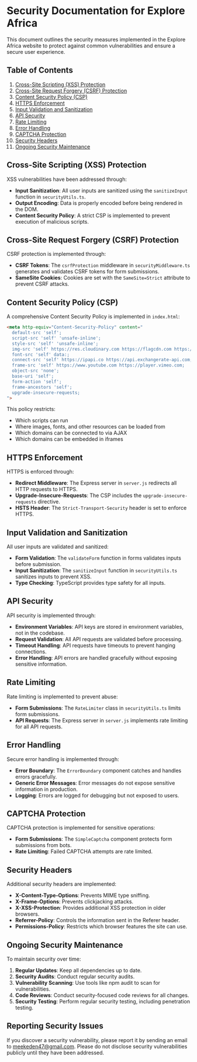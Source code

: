 # Security Documentation for Explore Africa

This document outlines the security measures implemented in the Explore Africa website to protect against common vulnerabilities and ensure a secure user experience.

## Table of Contents

1. [Cross-Site Scripting (XSS) Protection](#cross-site-scripting-xss-protection)
2. [Cross-Site Request Forgery (CSRF) Protection](#cross-site-request-forgery-csrf-protection)
3. [Content Security Policy (CSP)](#content-security-policy-csp)
4. [HTTPS Enforcement](#https-enforcement)
5. [Input Validation and Sanitization](#input-validation-and-sanitization)
6. [API Security](#api-security)
7. [Rate Limiting](#rate-limiting)
8. [Error Handling](#error-handling)
9. [CAPTCHA Protection](#captcha-protection)
10. [Security Headers](#security-headers)
11. [Ongoing Security Maintenance](#ongoing-security-maintenance)

## Cross-Site Scripting (XSS) Protection

XSS vulnerabilities have been addressed through:

- **Input Sanitization**: All user inputs are sanitized using the `sanitizeInput` function in `securityUtils.ts`.
- **Output Encoding**: Data is properly encoded before being rendered in the DOM.
- **Content Security Policy**: A strict CSP is implemented to prevent execution of malicious scripts.

## Cross-Site Request Forgery (CSRF) Protection

CSRF protection is implemented through:

- **CSRF Tokens**: The `csrfProtection` middleware in `securityMiddleware.ts` generates and validates CSRF tokens for form submissions.
- **SameSite Cookies**: Cookies are set with the `SameSite=Strict` attribute to prevent CSRF attacks.

## Content Security Policy (CSP)

A comprehensive Content Security Policy is implemented in `index.html`:

```html
<meta http-equiv="Content-Security-Policy" content="
  default-src 'self';
  script-src 'self' 'unsafe-inline';
  style-src 'self' 'unsafe-inline';
  img-src 'self' https://res.cloudinary.com https://flagcdn.com https://s3.amazonaws.com https://cloudfront.safaribookings.com data:;
  font-src 'self' data:;
  connect-src 'self' https://ipapi.co https://api.exchangerate-api.com;
  frame-src 'self' https://www.youtube.com https://player.vimeo.com;
  object-src 'none';
  base-uri 'self';
  form-action 'self';
  frame-ancestors 'self';
  upgrade-insecure-requests;
">
```

This policy restricts:
- Which scripts can run
- Where images, fonts, and other resources can be loaded from
- Which domains can be connected to via AJAX
- Which domains can be embedded in iframes

## HTTPS Enforcement

HTTPS is enforced through:

- **Redirect Middleware**: The Express server in `server.js` redirects all HTTP requests to HTTPS.
- **Upgrade-Insecure-Requests**: The CSP includes the `upgrade-insecure-requests` directive.
- **HSTS Header**: The `Strict-Transport-Security` header is set to enforce HTTPS.

## Input Validation and Sanitization

All user inputs are validated and sanitized:

- **Form Validation**: The `validateForm` function in forms validates inputs before submission.
- **Input Sanitization**: The `sanitizeInput` function in `securityUtils.ts` sanitizes inputs to prevent XSS.
- **Type Checking**: TypeScript provides type safety for all inputs.

## API Security

API security is implemented through:

- **Environment Variables**: API keys are stored in environment variables, not in the codebase.
- **Request Validation**: All API requests are validated before processing.
- **Timeout Handling**: API requests have timeouts to prevent hanging connections.
- **Error Handling**: API errors are handled gracefully without exposing sensitive information.

## Rate Limiting

Rate limiting is implemented to prevent abuse:

- **Form Submissions**: The `RateLimiter` class in `securityUtils.ts` limits form submissions.
- **API Requests**: The Express server in `server.js` implements rate limiting for all API requests.

## Error Handling

Secure error handling is implemented through:

- **Error Boundary**: The `ErrorBoundary` component catches and handles errors gracefully.
- **Generic Error Messages**: Error messages do not expose sensitive information in production.
- **Logging**: Errors are logged for debugging but not exposed to users.

## CAPTCHA Protection

CAPTCHA protection is implemented for sensitive operations:

- **Form Submissions**: The `SimpleCaptcha` component protects form submissions from bots.
- **Rate Limiting**: Failed CAPTCHA attempts are rate limited.

## Security Headers

Additional security headers are implemented:

- **X-Content-Type-Options**: Prevents MIME type sniffing.
- **X-Frame-Options**: Prevents clickjacking attacks.
- **X-XSS-Protection**: Provides additional XSS protection in older browsers.
- **Referrer-Policy**: Controls the information sent in the Referer header.
- **Permissions-Policy**: Restricts which browser features the site can use.

## Ongoing Security Maintenance

To maintain security over time:

1. **Regular Updates**: Keep all dependencies up to date.
2. **Security Audits**: Conduct regular security audits.
3. **Vulnerability Scanning**: Use tools like npm audit to scan for vulnerabilities.
4. **Code Reviews**: Conduct security-focused code reviews for all changes.
5. **Security Testing**: Perform regular security testing, including penetration testing.

## Reporting Security Issues

If you discover a security vulnerability, please report it by sending an email to meekeden47@gmail.com. Please do not disclose security vulnerabilities publicly until they have been addressed.
